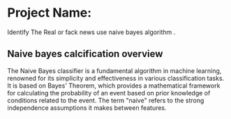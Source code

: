 # Project Name:
Identify The Real or fack news use naive bayes algorithm .

## Naive bayes calcification overview

The Naive Bayes classifier is a fundamental algorithm in machine learning, renowned for its simplicity and effectiveness in 
various classification tasks. It is based on Bayes' Theorem, which provides a mathematical framework for calculating the probability 
of an event based on prior knowledge of conditions 
related to the event. The term "naive" refers to the strong independence assumptions it makes between features.
